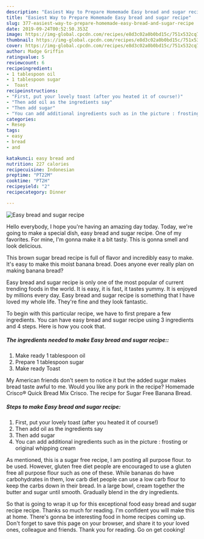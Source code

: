 ```yaml
---
description: "Easiest Way to Prepare Homemade Easy bread and sugar recipe"
title: "Easiest Way to Prepare Homemade Easy bread and sugar recipe"
slug: 377-easiest-way-to-prepare-homemade-easy-bread-and-sugar-recipe
date: 2019-09-24T00:52:50.353Z
image: https://img-global.cpcdn.com/recipes/e8d3c02a0b0bd15c/751x532cq70/easy-bread-and-sugar-recipe-recipe-main-photo.jpg
thumbnail: https://img-global.cpcdn.com/recipes/e8d3c02a0b0bd15c/751x532cq70/easy-bread-and-sugar-recipe-recipe-main-photo.jpg
cover: https://img-global.cpcdn.com/recipes/e8d3c02a0b0bd15c/751x532cq70/easy-bread-and-sugar-recipe-recipe-main-photo.jpg
author: Madge Griffin
ratingvalue: 5
reviewcount: 6
recipeingredient:
- 1 tablespoon oil
- 1 tablespoon sugar
-  Toast
recipeinstructions:
- "First, put your lovely toast (after you heated it of course!)"
- "Then add oil as the ingredients say"
- "Then add sugar"
- "You can add additional ingredients such as in the picture : frosting or original whipping cream"
categories:
- Resep
tags:
- easy
- bread
- and

katakunci: easy bread and
nutrition: 227 calories
recipecuisine: Indonesian
preptime: "PT22M"
cooktime: "PT2H"
recipeyield: "2"
recipecategory: Dinner

---
```



![Easy bread and sugar recipe](https://img-global.cpcdn.com/recipes/e8d3c02a0b0bd15c/751x532cq70/easy-bread-and-sugar-recipe-recipe-main-photo.jpg)

Hello everybody, I hope you're having an amazing day today. Today, we're going to make a special dish, easy bread and sugar recipe. One of my favorites. For mine, I'm gonna make it a bit tasty. This is gonna smell and look delicious.

This brown sugar bread recipe is full of flavor and incredibly easy to make. It&#39;s easy to make this moist banana bread. Does anyone ever really plan on making banana bread?

Easy bread and sugar recipe is only one of the most popular of current trending foods in the world. It is easy, it is fast, it tastes yummy. It is enjoyed by millions every day. Easy bread and sugar recipe is something that I have loved my whole life. They're fine and they look fantastic.


To begin with this particular recipe, we have to first prepare a few ingredients. You can have easy bread and sugar recipe using 3 ingredients and 4 steps. Here is how you cook that.

##### The ingredients needed to make Easy bread and sugar recipe::

1. Make ready 1 tablespoon oil
1. Prepare 1 tablespoon sugar
1. Make ready  Toast


My American friends don&#39;t seem to notice it but the added sugar makes bread taste awful to me. Would you like any pork in the recipe? Homemade Crisco® Quick Bread Mix Crisco. The recipe for Sugar Free Banana Bread. 

##### Steps to make Easy bread and sugar recipe:

1. First, put your lovely toast (after you heated it of course!)
1. Then add oil as the ingredients say
1. Then add sugar
1. You can add additional ingredients such as in the picture : frosting or original whipping cream


As mentioned, this is a sugar free recipe, I am posting all purpose flour. to be used. However, gluten free diet people are encouraged to use a gluten free all purpose flour such as one of these. While bananas do have carbohydrates in them, low carb diet people can use a low carb flour to keep the carbs down in their bread. In a large bowl, cream together the butter and sugar until smooth. Gradually blend in the dry ingredients. 

So that is going to wrap it up for this exceptional food easy bread and sugar recipe recipe. Thanks so much for reading. I'm confident you will make this at home. There's gonna be interesting food in home recipes coming up. Don't forget to save this page on your browser, and share it to your loved ones, colleague and friends. Thank you for reading. Go on get cooking!
